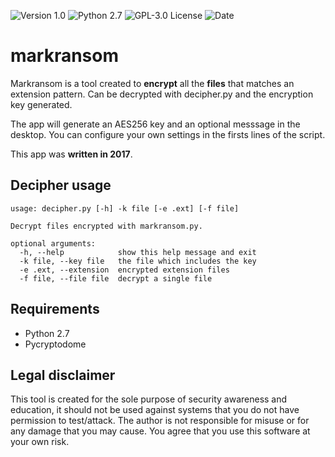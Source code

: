 ![[Version 1.0](https://github.com/R3nt0n)](http://img.shields.io/badge/version-v1.0-orange.svg)
![[Python 2.7](https://github.com/R3nt0n)](http://img.shields.io/badge/python-2.7-blue.svg)
![[GPL-3.0 License](https://github.com/R3nt0n)](https://img.shields.io/badge/license-GPL%203.0-brightgreen.svg)
![[Date](https://github.com/R3nt0n)](http://img.shields.io/badge/date-2017-yellow.svg)


# markransom

Markransom is a tool created to **encrypt** all the **files** that matches an extension pattern. Can be decrypted with decipher.py and the encryption key generated.

The app will generate an AES256 key and an optional messsage in the desktop. You can configure your own settings in the firsts lines of the script.

This app was **written in 2017**.

## Decipher usage

```
usage: decipher.py [-h] -k file [-e .ext] [-f file]  

Decrypt files encrypted with markransom.py.

optional arguments:
  -h, --help            show this help message and exit
  -k file, --key file   the file which includes the key
  -e .ext, --extension  encrypted extension files
  -f file, --file file  decrypt a single file  
```

## Requirements
+ Python 2.7
+ Pycryptodome


## Legal disclaimer
This tool is created for the sole purpose of security awareness and education, it should not be used against systems that you do not have permission to test/attack. The author is not responsible for misuse or for any damage that you may cause. You agree that you use this software at your own risk. 
